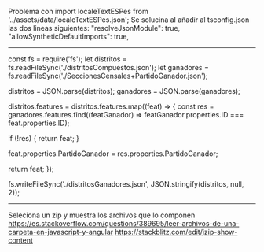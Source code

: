  Problema con import localeTextESPes from '../assets/data/localeTextESPes.json';
 Se solucina al añadir al tsconfig.json las dos lineas siguientes:
 "resolveJsonModule": true,
 "allowSyntheticDefaultImports": true,

****************************************************************************************************************
const fs = require('fs');
let distritos = fs.readFileSync('./distritosCompuestos.json');
let ganadores = fs.readFileSync('./SeccionesCensales+PartidoGanador.json');

distritos = JSON.parse(distritos);
ganadores = JSON.parse(ganadores);

distritos.features = distritos.features.map((feat) => {
  const res = ganadores.features.find((featGanador) => featGanador.properties.ID === feat.properties.ID);

  if (!res) {
      return feat;
  }

  feat.properties.PartidoGanador = res.properties.PartidoGanador;

  return feat;
});

fs.writeFileSync('./distritosGanadores.json', JSON.stringify(distritos, null, 2));
**********************************************************************************************


Seleciona un zip y muestra los archivos que lo componen
https://es.stackoverflow.com/questions/389695/leer-archivos-de-una-carpeta-en-javascript-y-angular
https://stackblitz.com/edit/jzip-show-content


